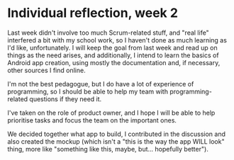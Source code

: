 # Individual reflection, week 2

Last week didn't involve too much Scrum-related stuff, and "real life"
interfered a bit with my school work, so I haven't done as much learning
as I'd like, unfortunately. I will keep the goal from last week and
read up on things as the need arises, and additionally, I intend to
learn the basics of Android app creation, using mostly the documentation
and, if necessary, other sources I find online.

I'm not the best pedagogue, but I do have a lot of experience of
programming, so I should be able to help my team with programming-related
questions if they need it.

I've taken on the role of product owner, and I hope I will be able to
help prioritise tasks and focus the team on the important ones.

We decided together what app to build, I contributed in the discussion
and also created the mockup (which isn't a "this is the way the app
WILL look" thing, more like "something like this, maybe, but...
hopefully better").
